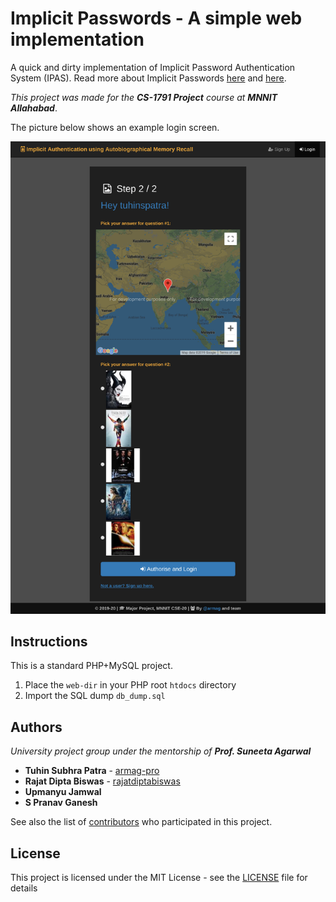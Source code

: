 # Implicit Passwords - A simple web implementation

A quick and dirty implementation of Implicit Password Authentication System (IPAS). 
Read more about Implicit Passwords [here](https://www.sciencedirect.com/science/article/pii/S0895717712001719) and [here](https://www.ijser.org/researchpaper/Implicit-Password-Authentication-System.pdf).

*This project was made for the **CS-1791 Project** course at **MNNIT Allahabad***.

The picture below shows an example login screen.

![Authenticate](https://github.com/armag-pro/implicit-passwords/blob/master/authentication.png "Authenticate")

## Instructions
This is a standard PHP+MySQL project.
1) Place the `web-dir` in your PHP root `htdocs` directory
2) Import the SQL dump `db_dump.sql`

## Authors
*University project group under the mentorship of **Prof. Suneeta Agarwal***
* **Tuhin Subhra Patra** - [armag-pro](https://github.com/armag-pro)
* **Rajat Dipta Biswas** - [rajatdiptabiswas](https://github.com/rajatdiptabiswas)
* **Upmanyu Jamwal**
* **S Pranav Ganesh**

See also the list of [contributors](https://github.com/armag-pro/implicit-passwords/graphs/contributors) who participated in this project.

## License

This project is licensed under the MIT License - see the [LICENSE](LICENSE) file for details
